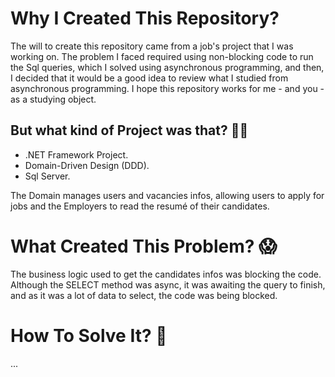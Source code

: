 # Why I Created This Repository?
The will to create this repository came from a job's project that I was working on. The problem I faced required using non-blocking code to run the Sql queries, which I solved using asynchronous programming, and then, I decided that it would be a good idea to review what I studied from asynchronous programming. I hope this repository works for me - and you - as a studying object.

## But what kind of Project was that? :thinking::thinking:
* .NET Framework Project.
* Domain-Driven Design (DDD).
* Sql Server.

The Domain manages users and vacancies infos, allowing users to apply for jobs and the Employers to read the resumé of their candidates.


# What Created This Problem? :scream:
The business logic used to get the candidates infos was blocking the code. Although the SELECT method was async, it was awaiting the query to finish, and as it was a lot of data to select, the code was being blocked.

# How To Solve It? :monocle_face:
...


